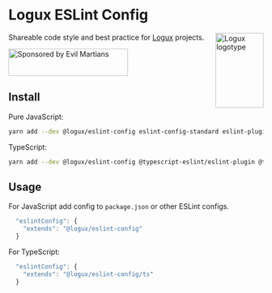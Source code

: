 # Logux ESLint Config

<img align="right" width="95" height="148" title="Logux logotype"
     src="https://logux.io/branding/logotype.svg">

Shareable code style and best practice for [Logux] projects.

[Logux]: https://logux.io/

<a href="https://evilmartians.com/?utm_source=logux-docs">
  <img src="https://evilmartians.com/badges/sponsored-by-evil-martians.svg"
       alt="Sponsored by Evil Martians" width="236" height="54">
</a>

## Install

Pure JavaScript:

```sh
yarn add --dev @logux/eslint-config eslint-config-standard eslint-plugin-promise eslint-plugin-jest eslint-plugin-node eslint-plugin-standard eslint-plugin-security eslint-plugin-import eslint-plugin-prefer-let eslint-plugin-unicorn eslint
```

TypeScript:

```sh
yarn add --dev @logux/eslint-config @typescript-eslint/eslint-plugin @typescript-eslint/parser typescript eslint-config-standard eslint-plugin-promise eslint-plugin-jest eslint-plugin-node eslint-plugin-standard eslint-plugin-security eslint-plugin-import eslint-plugin-prefer-let eslint-plugin-unicorn eslint
```


## Usage

For JavaScript add config to `package.json` or other ESLint configs.

```js
  "eslintConfig": {
    "extends": "@logux/eslint-config"
  }
```

For TypeScript:

```js
  "eslintConfig": {
    "extends": "@logux/eslint-config/ts"
  }
```

